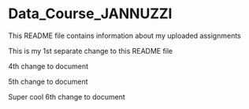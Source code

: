 
# Data_Course_JANNUZZI

This README file contains information about my uploaded assignments

This is my 1st separate change to this README file

4th change to document

5th change to document

Super cool 6th change to document
